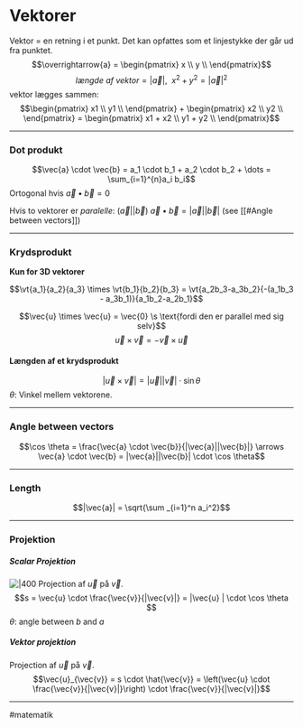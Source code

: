 # Vektorer
Vektor = en retning i et punkt. Det kan opfattes som et linjestykke der
går ud fra punktet.
$$\overrightarrow{a} = \begin{pmatrix}
x \\
y \\
\end{pmatrix}$$
$$længde\ af\ vektor = \left| \overrightarrow{a} \right|,\ \ x^{2} + y^{2} = {|\overrightarrow{a}|}^{2}$$
vektor lægges sammen:
$$\begin{pmatrix}
x1 \\
y1 \\
\end{pmatrix} + \begin{pmatrix}
x2 \\
y2 \\
\end{pmatrix} = \begin{pmatrix}
x1 + x2 \\
y1 + y2 \\
\end{pmatrix}$$


---

### Dot produkt
$$\vec{a} \cdot \vec{b} = a_1 \cdot b_1 + a_2  \cdot b_2 + \dots = \sum_{i=1}^{n}a_i b_i$$
 Ortogonal hvis $\vec{a} \bullet \vec{b} = 0$

Hvis to vektorer er *paralelle*:  ($\vec{a} || \vec{b}$) $\vec{a} \bullet \vec{b}  = |\vec{a}||\vec{b}|$ (see [[#Angle between vectors]])

---

### Krydsprodukt
**Kun for 3D vektorer**

$$\vt{a_1}{a_2}{a_3} \times \vt{b_1}{b_2}{b_3} = \vt{a_2b_3-a_3b_2}{-(a_1b_3 - a_3b_1)}{a_1b_2-a_2b_1}$$

$$\vec{u} \times \vec{u} = \vec{0} \s \text{fordi den er parallel med sig selv}$$
$$\vec{u} \times \vec{v} = -\vec{v} \times \vec{u}$$
#### Længden af et krydsprodukt
$$|\vec{u} \times \vec{v}| = |\vec{u}||\vec{v}| \cdot \sin \theta$$
$\theta$: Vinkel mellem vektorene.


---

### Angle between vectors
$$\cos \theta = \frac{\vec{a} \cdot \vec{b}}{|\vec{a}||\vec{b}|} \arrows \vec{a} \cdot \vec{b} = |\vec{a}||\vec{b}| \cdot \cos \theta$$

---
### Length
$$|\vec{a}| = \sqrt{\sum _{i=1}^n a_i^2}$$

---

### Projektion

##### Scalar Projektion
![|400](https://external-content.duckduckgo.com/iu/?u=https%3A%2F%2Ftse1.mm.bing.net%2Fth%3Fid%3DOIP.zegYOHIg4NPREgMs6ZjujAHaD1%26pid%3DApi&f=1)
Projection af $\vec{u}$ på $\vec{v}$.
$$s = \vec{u} \cdot \frac{\vec{v}}{|\vec{v}|} = |\vec{u} | \cdot \cos \theta $$
$\theta$: angle between $b$ and $a$

##### Vektor projektion
Projection af $\vec{u}$ på $\vec{v}$.
$$\vec{u}_{\vec{v}} = s \cdot \hat{\vec{v}} = \left(\vec{u} \cdot \frac{\vec{v}}{|\vec{v}|}\right) \cdot \frac{\vec{v}}{|\vec{v}|}$$

---
#matematik 